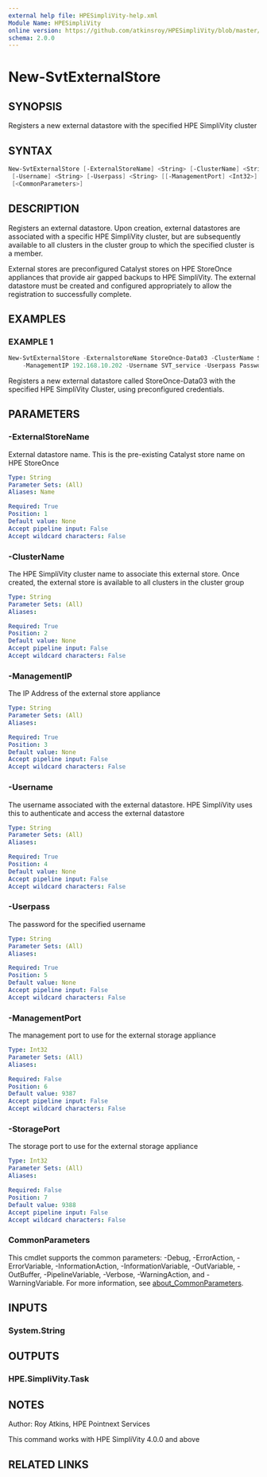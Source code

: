 ```yaml
---
external help file: HPESimpliVity-help.xml
Module Name: HPESimpliVity
online version: https://github.com/atkinsroy/HPESimpliVity/blob/master/docs/Get-SvtDatastoreComputeNode.md
schema: 2.0.0
---
```


# New-SvtExternalStore

## SYNOPSIS

Registers a new external datastore with the specified HPE SimpliVity cluster

## SYNTAX

```PowerShell
New-SvtExternalStore [-ExternalStoreName] <String> [-ClusterName] <String> [-ManagementIP] <String>
 [-Username] <String> [-Userpass] <String> [[-ManagementPort] <Int32>] [[-StoragePort] <Int32>]
 [<CommonParameters>]
```

## DESCRIPTION

Registers an external datastore. Upon creation, external datastores are associated with a specific HPE SimpliVity cluster, but are subsequently available to all clusters in the cluster group to which the specified cluster is a member.

External stores are preconfigured Catalyst stores on HPE StoreOnce appliances that provide air gapped backups to HPE SimpliVity. The external datastore must be created and configured appropriately to allow the registration to successfully complete.

## EXAMPLES

### EXAMPLE 1

```PowerShell
New-SvtExternalStore -ExternalstoreName StoreOnce-Data03 -ClusterName SvtCluster
    -ManagementIP 192.168.10.202 -Username SVT_service -Userpass Password123
```

Registers a new external datastore called StoreOnce-Data03 with the specified HPE SimpliVity Cluster, using preconfigured credentials.

## PARAMETERS

### -ExternalStoreName

External datastore name. This is the pre-existing Catalyst store name on HPE StoreOnce

```yaml
Type: String
Parameter Sets: (All)
Aliases: Name

Required: True
Position: 1
Default value: None
Accept pipeline input: False
Accept wildcard characters: False
```

### -ClusterName

The HPE SimpliVity cluster name to associate this external store. Once created, the external store is available to all clusters in the cluster group

```yaml
Type: String
Parameter Sets: (All)
Aliases:

Required: True
Position: 2
Default value: None
Accept pipeline input: False
Accept wildcard characters: False
```

### -ManagementIP

The IP Address of the external store appliance

```yaml
Type: String
Parameter Sets: (All)
Aliases:

Required: True
Position: 3
Default value: None
Accept pipeline input: False
Accept wildcard characters: False
```

### -Username

The username associated with the external datastore. HPE SimpliVity uses this to authenticate and access the external datastore

```yaml
Type: String
Parameter Sets: (All)
Aliases:

Required: True
Position: 4
Default value: None
Accept pipeline input: False
Accept wildcard characters: False
```

### -Userpass

The password for the specified username

```yaml
Type: String
Parameter Sets: (All)
Aliases:

Required: True
Position: 5
Default value: None
Accept pipeline input: False
Accept wildcard characters: False
```

### -ManagementPort

The management port to use for the external storage appliance

```yaml
Type: Int32
Parameter Sets: (All)
Aliases:

Required: False
Position: 6
Default value: 9387
Accept pipeline input: False
Accept wildcard characters: False
```

### -StoragePort

The storage port to use for the external storage appliance

```yaml
Type: Int32
Parameter Sets: (All)
Aliases:

Required: False
Position: 7
Default value: 9388
Accept pipeline input: False
Accept wildcard characters: False
```

### CommonParameters

This cmdlet supports the common parameters: -Debug, -ErrorAction, -ErrorVariable, -InformationAction, -InformationVariable, -OutVariable, -OutBuffer, -PipelineVariable, -Verbose, -WarningAction, and -WarningVariable. For more information, see [about_CommonParameters](http://go.microsoft.com/fwlink/?LinkID=113216).

## INPUTS

### System.String

## OUTPUTS

### HPE.SimpliVity.Task

## NOTES

Author: Roy Atkins, HPE Pointnext Services

This command works with HPE SimpliVity 4.0.0 and above

## RELATED LINKS

